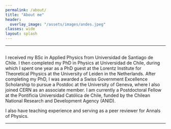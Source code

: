 ```yaml
---
permalink: /about/
title: "About me"
header:
  overlay_image: "/assets/images/andes.jpeg"
classes: wide
layout: splash
---
```

----------------------------------------

<figure style="width: 30%" class="align-right">
  <img src="/assets/images/leidenwall.jpg" alt="">
</figure>

I received my BSc in Applied Physics from Universidad de Santiago de Chile. I then completed my PhD in Physics at Universidad de Chile, during which I spent one year as a PhD guest at the Lorentz Institute for Theoretical Physics at the University of Leiden in the Netherlands. After completing my PhD, I was awarded a Swiss Government Excellence Scholarship to pursue a Postdoc at the University of Geneva, where I also joined CERN as an associate member. I am currently a Postdoctoral Fellow at the Pontificia Universidad Católica de Chile, funded by the Chilean National Research and Development Agency (ANID).

I also have teaching experience and serving as a peer reviewer for Annals of Physics.



----------------------------------------
